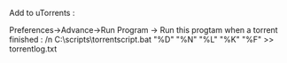 Add to uTorrents :

Preferences->Advance->Run Program -> Run this progtam when a torrent finished : /n
C:\scripts\torrentscript.bat "%D" "%N" "%L" "%K" "%F" >> torrentlog.txt

